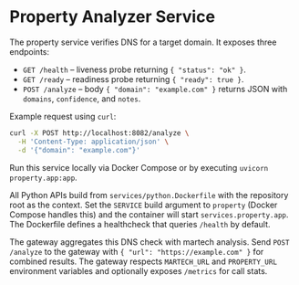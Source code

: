 # Property Analyzer Service

The property service verifies DNS for a target domain. It exposes three endpoints:

- `GET /health` – liveness probe returning `{ "status": "ok" }`.
- `GET /ready` – readiness probe returning `{ "ready": true }`.
- `POST /analyze` – body `{ "domain": "example.com" }` returns JSON with
  `domains`, `confidence`, and `notes`.

Example request using `curl`:

```bash
curl -X POST http://localhost:8082/analyze \
  -H 'Content-Type: application/json' \
  -d '{"domain": "example.com"}'
```

Run this service locally via Docker Compose or by executing `uvicorn property.app:app`.

All Python APIs build from `services/python.Dockerfile` with the repository root as the
context. Set the `SERVICE` build argument to `property` (Docker Compose handles this) and
the container will start `services.property.app`. The Dockerfile defines a healthcheck that
queries `/health` by default.

The gateway aggregates this DNS check with martech analysis. Send
`POST /analyze` to the gateway with `{ "url": "https://example.com" }`
for combined results. The gateway respects `MARTECH_URL` and `PROPERTY_URL`
environment variables and optionally exposes `/metrics` for call stats.

